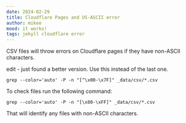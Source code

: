 ```yaml
---
date: 2024-02-29
title: Cloudflare Pages and US-ASCII error
author: mikee
mood: it works!
tags: jekyll cloudflare error
---
```

CSV files will throw errors on Cloudflare pages if they have non-ASCII characters.

edit - just found a better version. Use this instead of the last one.

```shell
grep --color='auto' -P -n "[^\x00-\x7F]" _data/csv/*.csv
```



To check files run the following command:

```shell
grep --color='auto' -P -n "[\x80-\xFF]" _data/csv/*.csv
```


That will identify any files with non-ASCII characters.